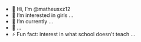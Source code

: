 - 👋 Hi, I’m @matheusxz12
- 👀 I’m interested in girls ...
- 🌱 I’m currently ...
- 💞️  ...
- ⚡ Fun fact: interest in what school doesn't teach ...

<!---
matheusxz12/matheusxz12 is a ✨ special ✨ repository because its `README.md` (this file) appears on your GitHub profile.
You can click the Preview link to take a look at your changes.
--->
